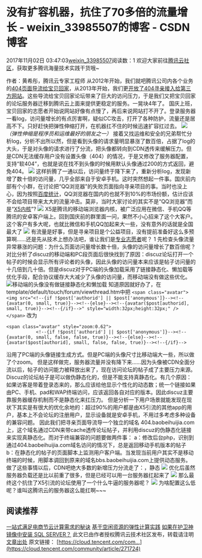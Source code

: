 # 没有扩容机器，抗住了70多倍的流量增长 - weixin_33985507的博客 - CSDN博客
2017年11月02日 03:47:03[weixin_33985507](https://me.csdn.net/weixin_33985507)阅读数：1
欢迎大家前往[腾讯云社区](https://cloud.tencent.com/community)，获取更多腾讯海量技术实践干货哦~
> 
作者：黄希彤，腾讯云专家工程师
从2012年开始，我们就吧腾讯公司内各个业务的[404页面导流给宝贝回家](https://xunren.qzone.qq.com/2/1418789525)，从2013年开始，我们更[开放了404寻亲接入给第三方网站](http://www.qq.com/404/)。这些导流给宝贝回家论坛带来了巨大的访问压力，于是我们又把宝贝回家的论坛服务器迁移到腾讯云上面来提供更稳定的服务。一晃块4年了。
国庆上班，宝贝回家的志愿者开始说网站好像有点慢了，再后来说网站打不开了。登录服务器一看log，访问量增长的有点厉害啊，疑似CC攻击，打开了各种防护，流量还是居高不下。只好赶快把弹性伸缩打开，在机器扛不住的时候迅速扩容扛过去。
![](https://image-static.segmentfault.com/398/180/3981806205-59fae147dabe4_articlex)
*（弹性伸缩是程序员和运维最好的朋友之一）*
接着又找运维和安全的兄弟帮忙分析log，分析不出所以然，但是看到头像的请求量明显暴涨了数百倍，占据了log的大头，于是对头像的请求进行了分流，把头像都转向到CDN透传来缓解压力。但是CDN无法缓存用户没有设置头像（404）的情况，于是又修改了服务器配置，支持“软404”，也就是说在找不到头像的时候用默认头像通过200的方式返回，避免404。
![](https://image-static.segmentfault.com/347/764/347764849-59fae147bc316_articlex)
这样折腾了一通以后，访问量终于降下来了，重新分析log，发现新增了数十倍的访问量，几乎全部来自于安卓手机。这时突然想起一件事。国庆前内部有个小群，在讨论把“QQ浏览器”的失败页面指向寻亲项目的事。当时也没上心，因为按照[百度统计](http://tongji.baidu.com/data/browser)，QQ浏览器在国内的也就不到10%的市场份额，估计应该不会给项目带来太大的流量冲击。莫非，当时大家讨论的其实不是“QQ浏览器”而是“[X5内核](https://x5.tencent.com/tbs/)”?
![](https://image-static.segmentfault.com/366/305/3663052066-59fae147cb12d_articlex)
X5是腾讯的移动端浏览器内核，被广泛应用在微信、手机QQ等腾讯的安卓客户端上。回到国庆前的群里面一问，果然不小心招来了这个大客户。这个客户有多大呢，也就比微信和手机QQ加起来大一些，没有意外的话就是全国最大了
![](https://image-static.segmentfault.com/238/642/2386421266-59fae1470e52d_articlex)
有流量是好事，但是寻亲项目是个公益项目，没有提前准备好这么多预算啊……还是先从技术上想办法吧，谁让我们是[专业志愿者](http://www.chinaprobono.org/index.php/site/index)呢？
1 先检查头像流量异常暴涨的问题：为什么页面访问量增长数十倍，头像的访问量增长了数百倍呢？对比分析了discuz的移动端和PC段页面后很快找到了原因：discuz论坛打开一个帖子的时候会显示所有评论者的头像，因此头像的访问量本来应该是帖子访问量的十几倍到几十倍。但是discuz对于PC端的头像加载采用了链接静态化、懒加载等优化手段，配合协议缓存大大减少了头像的访问量，而移动端没有做这些优化。
![移动端的头像没有做链接静态化和懒加载](https://image-static.segmentfault.com/379/204/3792048589-59fae14722d54_articlex)
知道原因就好办了，在template/default/touch/forum/viewthread.htm中把
`<span class="avatar"><img src="<!--{if !$post['authorid'] || $post['anonymous']}--><!--{avatar(0, small, true)}--><!--{else}--><!--{avatar($post[authorid], small, true)}--><!--{/if}-->" style="width:32px;height:32px;" /></span>`
改为
```
<span class="avatar" style="zoom:0.62">
           <!--{if !$post['authorid'] || $post['anonymous']}--><!--{avatar(0, small, false, false, true)}--><!--{else}--><!--{avatar($post[authorid], small, false, false, true)}--><!--{/if}-->
```
沿用了PC端的头像链接生成方式。但是PC端的头像尺寸比移动端大一些，所以做了个zoom。
但是这样做完，服务器流量并没有降下来……因为头像被CDN全面分流以后，帖子的访问能力被释放出来了，现在访问论坛的帖子成了主要压力来源。
Discuz的论坛帖子是可以做伪静态化的，但是不能支持真静态化。有几个原因：如果访客是带着登录态来的，那么应该给他显示个性化的动态数；统一个链接如果由PC、手机、pad和WAP终端访问，应该返回各自对应的版本。因此discuz主要靠服务器缓存机制而不是静态化来扛压力。
但是分析一下用户场景就能发现在现状下其实是有很大的优化余地的：超过90%的用户都是由X5引流的其他app的用户，基本上不会论坛的注册用户，显示设备就是安卓手机，不用过多考虑多种设备的兼容问题。
因此我们把寻亲页面导流导一个独立的域名 404.baobeihuijia.com上，这个域名通过CDN来带cache透传论坛帖子，并利用discuz的伪静态化链接来实现真静态化。而对于终端兼容的问题要做两件事：
a：修改后台php，识别到通过404.baobeihuijia.com域名访问的情况下，总是返回移动手机版本的帖子
b：在静态化的帖子的页面脚本上监测用户客户端。当发现当前用户其实不是移动终端的时候，用脚本调回到原来的域名bbs.baobeihuijia.com上提供动态服务。
做了这些事情以后，CDN吧绝大多数的新增压力分流走了：，静态
![](https://image-static.segmentfault.com/418/254/4182544674-59fae1474199f_articlex)
优化后虽然服务器负载还是比以前重了很多，但是已经可以用一台服务器扛起来了
![](https://image-static.segmentfault.com/286/897/2868971730-59fae1474974c_articlex)
那么最终这个抗住了X5引流的论坛使用了一个什么牛逼的服务器呢？
![](https://image-static.segmentfault.com/593/739/593739188-59fae147b10fc_articlex)
为啥配置这么低呢？谁叫这腾讯云的服务器这么能扛啊~~~
## 阅读推荐
[一站式满足电商节云计算需求的秘诀](https://cloud.tencent.com/act/double11?fromSource=gwzcw.592706.592706.592706)
[基于空闲资源的弹性计算实践](https://cloud.tencent.com/community/article/620915)
[如果在护卫神镜像中安装 SQL SERVER？](https://cloud.tencent.com/community/article/331602)
此文已由作者授权腾讯云技术社区发布，转载请注明[文章出处](https://cloud.tencent.com/community/article/271724)
原文链接：
[https://cloud.tencent.com/com...](https://cloud.tencent.com/community/article/271724)
